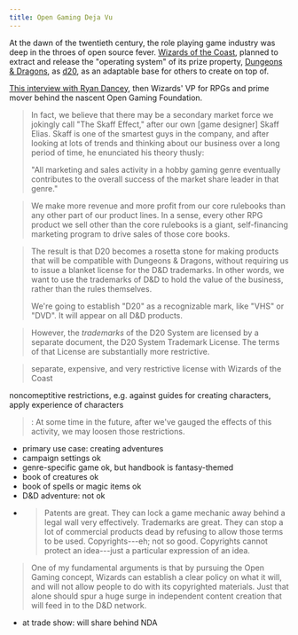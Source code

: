 ```yaml
---
title: Open Gaming Deja Vu
---
```


At the dawn of the twentieth century, the role playing game industry was deep in the throes of open source fever.  [Wizards of the Coast](https://en.wikipedia.org/wiki/Wizards_of_the_Coast), planned to extract and release the "operating system" of its prize property, [Dungeons & Dragons](https://en.wikipedia.org/wiki/Dungeons_%26_Dragons), as [d20](https://en.wikipedia.org/wiki/D20_System), as an adaptable base for others to create on top of.

[This interview with Ryan Dancey](http://www.wizards.com/dnd/article.asp?x=dnd/md/md20020228e), then Wizards' VP for RPGs and prime mover behind the nascent Open Gaming Foundation.

> In fact, we believe that there may be a secondary market force we jokingly call "The Skaff Effect," after our own [game designer] Skaff Elias.  Skaff is one of the smartest guys in the company, and after looking at lots of trends and thinking about our business over a long period of time, he enunciated his theory thusly:
>
> "All marketing and sales activity in a hobby gaming genre eventually contributes to the overall success of the market share leader in that genre."

> We make more revenue and more profit from our core rulebooks than any other part of our product lines.  In a sense, every other RPG product we sell other than the core rulebooks is a giant, self-financing marketing program to drive sales of those core books.

> The result is that D20 becomes a rosetta stone for making products that will be compatible with Dungeons & Dragons, without requiring us to issue a blanket license for the D&D trademarks.  In other words, we want to use the trademarks of D&D to hold the value of the business, rather than the rules themselves.
>
> We're going to establish "D20" as a recognizable mark, like "VHS" or "DVD".  It will appear on all D&D products.

> However, the _trademarks_ of the D20 System are licensed by a separate document, the D20 System Trademark License.  The terms of that License are substantially more restrictive.

> separate, expensive, and very restrictive license with Wizards of the Coast

noncomeptitive restrictions, e.g. against guides for creating characters, apply experience of characters

>: At some time in the future, after we've gauged the effects of this activity, we may loosen those restrictions.

- primary use case: creating adventures
- campaign settings ok
- genre-specific game ok, but handbook is fantasy-themed
- book of creatures ok
- book of spells or magic items ok
- D&D adventure: not ok
- > Patents are great.  They can lock a game mechanic away behind a legal wall very effectively.  Trademarks are great.  They can stop a lot of commercial products dead by refusing to allow those terms to be used.  Copyrights---eh; not so good.  Copyrights cannot protect an idea---just a particular expression of an idea.
>
> One of my fundamental arguments is that by pursuing the Open Gaming concept, Wizards can establish a clear policy on what it will, and will not allow people to do with its copyrighted materials.  Just that alone should spur a huge surge in independent content creation that will feed in to the D&D network.

- at trade show: will share behind NDA
